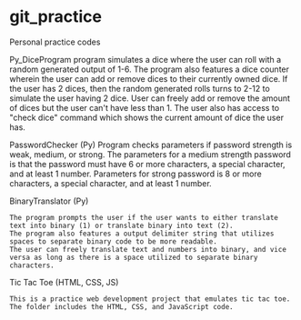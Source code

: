 # git_practice
Personal practice codes

Py_DiceProgram
    program simulates a dice where the user can roll with a random generated output of 1-6.
    The program also features a dice counter wherein the user can add or remove dices to their currently owned dice.
    If the user has 2 dices, then the random generated rolls turns to 2-12 to simulate the user having 2 dice.
    User can freely add or remove the amount of dices but the user can't have less than 1.
    The user also has access to "check dice" command which shows the current amount of dice the user has.

PasswordChecker (Py)
    Program checks parameters if password strength is weak, medium, or strong.
    The parameters for a medium strength password is that the password must have 6 or more characters, a special character, and at least 1 number.
    Parameters for strong password is 8 or more characters, a special character, and at least 1 number.

BinaryTranslator (Py)

    The program prompts the user if the user wants to either translate text into binary (1) or translate binary into text (2).
    The program also features a output delimiter string that utilizes spaces to separate binary code to be more readable.
    The user can freely translate text and numbers into binary, and vice versa as long as there is a space utilized to separate binary characters.

Tic Tac Toe (HTML, CSS, JS)

    This is a practice web development project that emulates tic tac toe.
    The folder includes the HTML, CSS, and JavaScript code.